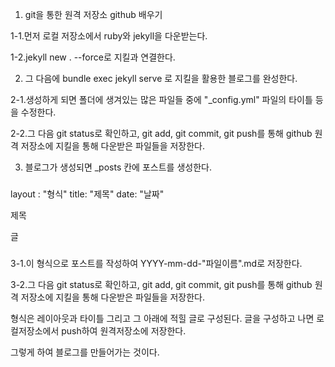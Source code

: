 1. git을 통한 원격 저장소 github 배우기

1-1.먼저 로컬 저장소에서 ruby와 jekyll을 다운받는다.

1-2.jekyll new . --force로 지킬과 연결한다.

2. 그 다음에 bundle exec jekyll serve 로 지킬을 활용한 블로그를 완성한다.

2-1.생성하게 되면 폴더에 생겨있는 많은 파일들 중에 "_config.yml" 파일의 타이틀 등을 수정한다.

2-2.그 다음 git status로 확인하고, git add, git commit, git push를 통해 github 원격 저장소에 지킬을 통해 다운받은 파일들을 저장한다.

3. 블로그가 생성되면 _posts 칸에 포스트를 생성한다.

###
layout : "형식"
title: "제목"
date: "날짜"

제목

글
###
3-1.이 형식으로 포스트를 작성하여 YYYY-mm-dd-"파일이름".md로 저장한다.

3-2.그 다음 git status로 확인하고, git add, git commit, git push를 통해 github 원격 저장소에 지킬을 통해 다운받은 파일들을 저장한다.

형식은 레이아웃과 타이틀 그리고 그 아래에 적힐 글로 구성된다. 글을 구성하고 나면 로컬저장소에서 push하여 원격저장소에 저장한다.

그렇게 하여 블로그를 만들어가는 것이다.

